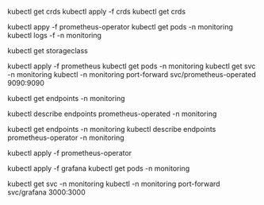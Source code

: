 kubectl get crds
kubectl apply -f crds
kubectl get crds

kubectl appy -f prometheus-operator
kubectl get pods -n monitoring
kubectl logs -f <pod-monitoring-above> -n monitoring

kubectl get storageclass

kubectl apply -f prometheus
kubectl get pods -n monitoring
kubectl get svc -n monitoring
kubectl -n monitoring port-forward svc/prometheus-operated 9090:9090

kubectl get endpoints -n monitoring

kubectl describe endpoints prometheus-operated -n monitoring

kubectl get endpoints -n monitoring
kubectl describe endpoints prometheus-operator -n monitoring

kubectl apply -f prometheus-operator

kubectl apply -f grafana
kubectl get pods -n monitoring

kubectl get svc -n monitoring
kubectl -n monitoring port-forward svc/grafana 3000:3000